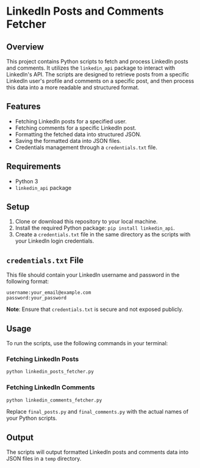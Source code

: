 # LinkedIn Posts and Comments Fetcher

## Overview
This project contains Python scripts to fetch and process LinkedIn posts and comments. It utilizes the `linkedin_api` package to interact with LinkedIn's API. The scripts are designed to retrieve posts from a specific LinkedIn user's profile and comments on a specific post, and then process this data into a more readable and structured format.

## Features
- Fetching LinkedIn posts for a specified user.
- Fetching comments for a specific LinkedIn post.
- Formatting the fetched data into structured JSON.
- Saving the formatted data into JSON files.
- Credentials management through a `credentials.txt` file.

## Requirements
- Python 3
- `linkedin_api` package

## Setup
1. Clone or download this repository to your local machine.
2. Install the required Python package: `pip install linkedin_api`.
3. Create a `credentials.txt` file in the same directory as the scripts with your LinkedIn login credentials.

## `credentials.txt` File
This file should contain your LinkedIn username and password in the following format:

```
username:your_email@example.com
password:your_password
```

**Note**: Ensure that `credentials.txt` is secure and not exposed publicly.

## Usage
To run the scripts, use the following commands in your terminal:

### Fetching LinkedIn Posts
```bash
python linkedin_posts_fetcher.py
```

### Fetching LinkedIn Comments
```bash
python linkedin_comments_fetcher.py
```

Replace `final_posts.py` and `final_comments.py` with the actual names of your Python scripts.

## Output
The scripts will output formatted LinkedIn posts and comments data into JSON files in a `temp` directory.